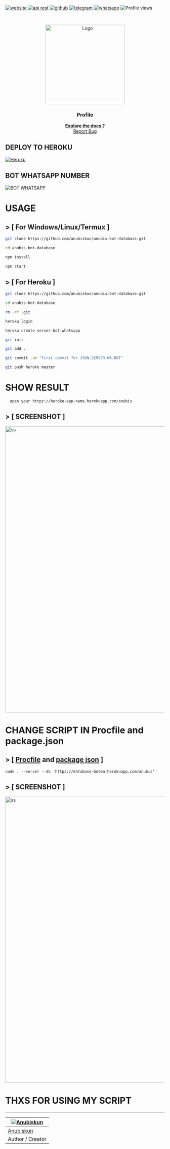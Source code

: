<!-- created by anubiskun -->

[![website](https://img.shields.io/badge/-website-black.svg?style=for-the-badge&logo=firefoxbrowser&colorB=555)](https://www.anubiskun.xyz)
[![api rest](https://img.shields.io/badge/-api_rest-black.svg?style=for-the-badge&logo=firefoxbrowser&colorB=555)](https://www.api.anubiskun.xyz)
[![github](https://img.shields.io/badge/-Github-black.svg?style=for-the-badge&logo=github&colorB=555)](https://github.com/anubiskun)
[![telegram](https://img.shields.io/badge/-Telegram-black.svg?style=for-the-badge&logo=telegram&colorB=555)](https://t.me/anubiskun)
[![whatsapp](https://img.shields.io/badge/-Whatsapp-black.svg?style=for-the-badge&logo=whatsapp&colorB=555)](https://wa.me/6289653909054?text=hai,%20anubis)
![Profile views](https://gpvc.arturio.dev/anubiskun)
<!-- PROJECT LOGO -->

<br />
<p align="center">
  <a href="https://github.com/anubiskun/profile">
    <img src="https://github.com/anubiskun.png?size=250" alt="Logo" width="250px">
  </a>

  <h3 align="center">Profile</h3>

  <p align="center">
    <a href="https://www.anubiskun.xyz/"><strong>Explore the docs ?</strong></a>
    <br />
    <a href="https://t.me/anubiskun">Report Bug</a>
  </p>
</p>
<!-- isi content -->

## DEPLOY TO HEROKU
[![Heroku](https://www.herokucdn.com/deploy/button.svg)](https://heroku.com/)

## BOT WHATSAPP NUMBER
[![BOT WHATSAPP](https://img.shields.io/badge/-Number_WA_Bot-black.svg?style=for-the-badge&logo=whatsapp&colorB=555)](https://wa.me/6281282091206?text=.donasi)

# USAGE

## > [ For Windows/Linux/Termux ]
```bash
git clone https://github.com/anubiskun/anubis-bot-database.git
```
```bash
cd anubis-bot-database
```
```bash
npm install
```
```bash
npm start
```
## > [ For Heroku ]
```bash
git clone https://github.com/anubiskun/anubis-bot-database.git
```
```bash
cd anubis-bot-database
```
```bash
rm -rf .git
```
```bash
heroku login
```
```bash
heroku create server-bot-whatsapp
```
```bash
git init
```
```bash
git add .
```
```bash
git commit -am "first commit for JSON-SERVER-WA-BOT"
```
```bash
git push heroku master
```

# SHOW RESULT
```
  open your https://heroku-app-name.herokuapp.com/anubis
```
   ## > [ SCREENSHOT ]
   <img src="https://www.anubiskun.xyz/upload/github/result.png" alt="ss" width="900px">

# CHANGE SCRIPT IN Procfile and package.json
  ## > [ [Procfile](https://github.com/anubiskun/anubis-bot/blob/0bd0e4a1a057a5a74b9bea6e99bcb1bb6e29f7b4/Procfile#L1) and [package json](https://github.com/anubiskun/anubis-bot/blob/0bd0e4a1a057a5a74b9bea6e99bcb1bb6e29f7b4/package.json#L13) ]
  ```
  node . --server --db 'https://database-botwa.herokuapp.com/anubis'
  ```
   ## > [ SCREENSHOT ]
   <img src="https://www.anubiskun.xyz/upload/github/result2.png" alt="ss" width="900px">
   
# THXS FOR USING MY SCRIPT
---------

[![Anubiskun](https://github.com/anubiskun.png?size=100)](https://github.com/anubiskun)|
----|
[Anubiskun](https://github.com/anubiskun)|
Author / Creator|
